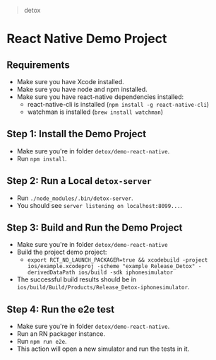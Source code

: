 > detox

# React Native Demo Project

## Requirements

* Make sure you have Xcode installed.
* Make sure you have node and npm installed.
* Make sure you have react-native dependencies installed:
   * react-native-cli is installed (`npm install -g react-native-cli`)
   * watchman is installed (`brew install watchman`)

## Step 1: Install the Demo Project

* Make sure you're in folder `detox/demo-react-native`.
* Run `npm install`.

## Step 2: Run a Local `detox-server`

* Run `./node_modules/.bin/detox-server`.
* You should see `server listening on localhost:8099...`.

## Step 3: Build and Run the Demo Project

* Make sure you're in folder `detox/demo-react-native`
* Build the project demo project:
  * `export RCT_NO_LAUNCH_PACKAGER=true && xcodebuild -project ios/example.xcodeproj -scheme "example Release_Detox" -derivedDataPath ios/build -sdk iphonesimulator`
* The successful build results should be in `ios/build/Build/Products/Release_Detox-iphonesimulator`.

## Step 4: Run the e2e test

* Make sure you're in folder `detox/demo-react-native`.
* Run an RN packager instance.
* Run `npm run e2e`.
* This action will open a new simulator and run the tests in it.
